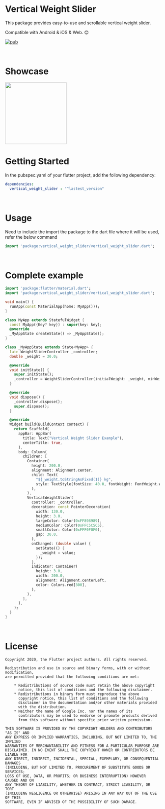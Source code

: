 # Vertical Weight Slider

This package provides easy-to-use and scrollable vertical weight slider. 

Compatible with Android & iOS & Web. :heart_eyes:

[![pub](https://img.shields.io/pub/v/vertical_weight_slider)](https://pub.dev/packages/vertical_weight_slider)


<br>

# Showcase

<img src = "https://user-images.githubusercontent.com/55150540/104460060-f3756080-55f0-11eb-9105-e398b87646b1.gif" width = 200>


<br> 

# Getting Started

In the pubspec.yaml of your flutter project, add the following dependency:

```yaml
dependencies:
  vertical_weight_slider : "^lastest_version"
```

<br>

# Usage
Need to include the import the package to the dart file where it will be used, refer the below command
```dart
import 'package:vertical_weight_slider/vertical_weight_slider.dart';
```

<br>

# Complete example
```dart
import 'package:flutter/material.dart';
import 'package:vertical_weight_slider/vertical_weight_slider.dart';

void main() {
  runApp(const MaterialApp(home: MyApp()));
}

class MyApp extends StatefulWidget {
  const MyApp({Key? key}) : super(key: key);
  @override
  _MyAppState createState() => _MyAppState();
}

class _MyAppState extends State<MyApp> {
  late WeightSliderController _controller;
  double _weight = 30.0;

  @override
  void initState() {
    super.initState();
    _controller = WeightSliderController(initialWeight: _weight, minWeight: 0, interval: 0.1);
  }

  @override
  void dispose() {
    _controller.dispose();
    super.dispose();
  }

  @override
  Widget build(BuildContext context) {
    return Scaffold(
      appBar: AppBar(
        title: Text("Vertical Weight Slider Example"),
        centerTitle: true,
      ),
      body: Column(
        children: [
          Container(
            height: 200.0,
            alignment: Alignment.center,
            child: Text(
              "${_weight.toStringAsFixed(1)} kg",
              style: TextStyle(fontSize: 40.0, fontWeight: FontWeight.w500),
            ),
          ),
          VerticalWeightSlider(
            controller: _controller,
            decoration: const PointerDecoration(
              width: 130.0,
              height: 3.0,
              largeColor: Color(0xFF898989),
              mediumColor: Color(0xFFC5C5C5),
              smallColor: Color(0xFFF0F0F0),
              gap: 30.0,
            ),
            onChanged: (double value) {
              setState(() {
                _weight = value;
              });
            },
            indicator: Container(
              height: 3.0,
              width: 200.0,
              alignment: Alignment.centerLeft,
              color: Colors.red[300],
            ),
          ),
        ],
      ),
    );
  }
}

```
<br>

# License
```
Copyright 2020, the Flutter project authors. All rights reserved.

Redistribution and use in source and binary forms, with or without modification,
are permitted provided that the following conditions are met:

    * Redistributions of source code must retain the above copyright
      notice, this list of conditions and the following disclaimer.
    * Redistributions in binary form must reproduce the above
      copyright notice, this list of conditions and the following
      disclaimer in the documentation and/or other materials provided
      with the distribution.
    * Neither the name of Google Inc. nor the names of its
      contributors may be used to endorse or promote products derived
      from this software without specific prior written permission.

THIS SOFTWARE IS PROVIDED BY THE COPYRIGHT HOLDERS AND CONTRIBUTORS "AS IS" AND
ANY EXPRESS OR IMPLIED WARRANTIES, INCLUDING, BUT NOT LIMITED TO, THE IMPLIED
WARRANTIES OF MERCHANTABILITY AND FITNESS FOR A PARTICULAR PURPOSE ARE
DISCLAIMED. IN NO EVENT SHALL THE COPYRIGHT OWNER OR CONTRIBUTORS BE LIABLE FOR
ANY DIRECT, INDIRECT, INCIDENTAL, SPECIAL, EXEMPLARY, OR CONSEQUENTIAL DAMAGES
(INCLUDING, BUT NOT LIMITED TO, PROCUREMENT OF SUBSTITUTE GOODS OR SERVICES;
LOSS OF USE, DATA, OR PROFITS; OR BUSINESS INTERRUPTION) HOWEVER CAUSED AND ON
ANY THEORY OF LIABILITY, WHETHER IN CONTRACT, STRICT LIABILITY, OR TORT
(INCLUDING NEGLIGENCE OR OTHERWISE) ARISING IN ANY WAY OUT OF THE USE OF THIS
SOFTWARE, EVEN IF ADVISED OF THE POSSIBILITY OF SUCH DAMAGE.
```
